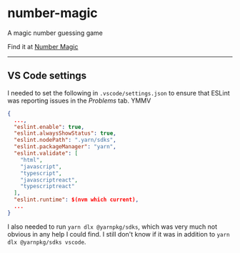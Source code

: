 # number-magic
A magic number guessing game

Find it at [Number Magic](https://www.craigmcn.com/number-magic/)

---

## VS Code settings

I needed to set the following in `.vscode/settings.json` to ensure that ESLint was reporting issues in the *Problems*
tab. YMMV

```json
{
  ...,
  "eslint.enable": true,
  "eslint.alwaysShowStatus": true,
  "eslint.nodePath": ".yarn/sdks",
  "eslint.packageManager": "yarn",
  "eslint.validate": [
    "html",
    "javascript",
    "typescript",
    "javascriptreact",
    "typescriptreact"
  ],
  "eslint.runtime": $(nvm which current),
  ...
}
```

I also needed to run `yarn dlx @yarnpkg/sdks`, which was very much not obvious in any help I could find. I still don't know if it was in addition to `yarn dlx @yarnpkg/sdks vscode`.
